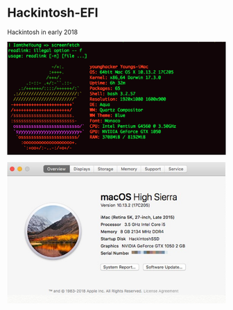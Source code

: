 # Hackintosh-EFI
Hackintosh in early 2018



<p align="center"> <img src="./resource/hackintosh.png"> </p> 

<p align="center"> <img src="./resource/Hackintosh-in-G4560-2018.jpg"> </p> 




